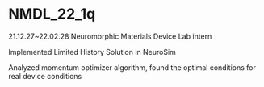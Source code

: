 # NMDL_22_1q
21.12.27~22.02.28
Neuromorphic Materials Device Lab intern

Implemented Limited History Solution in NeuroSim


Analyzed momentum optimizer algorithm, found the optimal conditions for real device conditions
